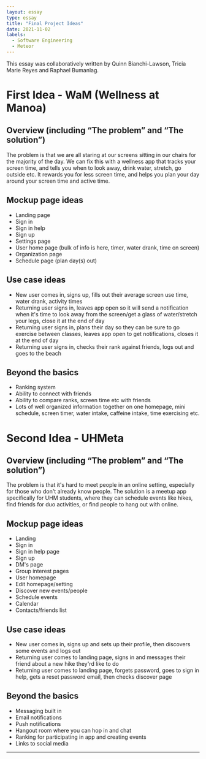 ```yaml
---
layout: essay
type: essay
title: "Final Project Ideas"
date: 2021-11-02
labels:
  - Software Engineering
  - Meteor
---
```


This essay was collaboratively written by Quinn Bianchi-Lawson, Tricia Marie Reyes and Raphael Bumanlag.


# First Idea - WaM (Wellness at Manoa)

## Overview (including “The problem” and “The solution”)

The problem is that we are all staring at our screens sitting in our chairs for the majority of the day. We can fix this with a wellness app that tracks your screen time, and tells you when to look away, drink water, stretch, go outside etc. It rewards you for less screen time, and helps you plan your day around your screen time and active time.

## Mockup page ideas

* Landing page
* Sign in
* Sign in help
* Sign up
* Settings page
* User home page (bulk of info is here, timer, water drank, time on screen)
* Organization page
* Schedule page (plan day(s) out)

## Use case ideas

* New user comes in, signs up, fills out their average screen use time, water drank, activity times
* Returning user signs in, leaves app open so it will send a notification when it's time to look away from the screen/get a glass of water/stretch your legs, close it at the end of day
* Returning user signs in, plans their day so they can be sure to go exercise between classes, leaves app open to get notifications, closes it at the end of day
* Returning user signs in, checks their rank against friends, logs out and goes to the beach

## Beyond the basics

* Ranking system
* Ability to connect with friends
* Ability to compare ranks, screen time etc with friends
* Lots of well organized information together on one homepage, mini schedule, screen timer, water intake, caffeine intake, time exercising etc.


# Second Idea - UHMeta

## Overview (including “The problem” and “The solution”)

The problem is that it's hard to meet people in an online setting, especially for those who don't already know people. The solution is a meetup app specifically for UHM students, where they can schedule events like hikes, find friends for duo activities, or find people to hang out with online.

## Mockup page ideas

* Landing
* Sign in
* Sign in help page
* Sign up
* DM's page
* Group interest pages
* User homepage
* Edit homepage/setting
* Discover new events/people
* Schedule events
* Calendar
* Contacts/friends list

## Use case ideas

* New user comes in, signs up and sets up their profile, then discovers some events and logs out
* Returning user comes to landing page, signs in and messages their friend about a new hike they'rd like to do
* Returning user comes to landing page, forgets password, goes to sign in help, gets a reset password email, then checks discover page

## Beyond the basics

* Messaging built in
* Email notifications
* Push notifications
* Hangout room where you can hop in and chat
* Ranking for participating in app and creating events
* Links to social media


-----
